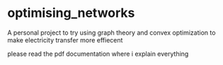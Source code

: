 # optimising_networks
A personal project to try using graph theory and convex optimization to make electricity transfer more effiecent

please read the pdf documentation where i explain everything
